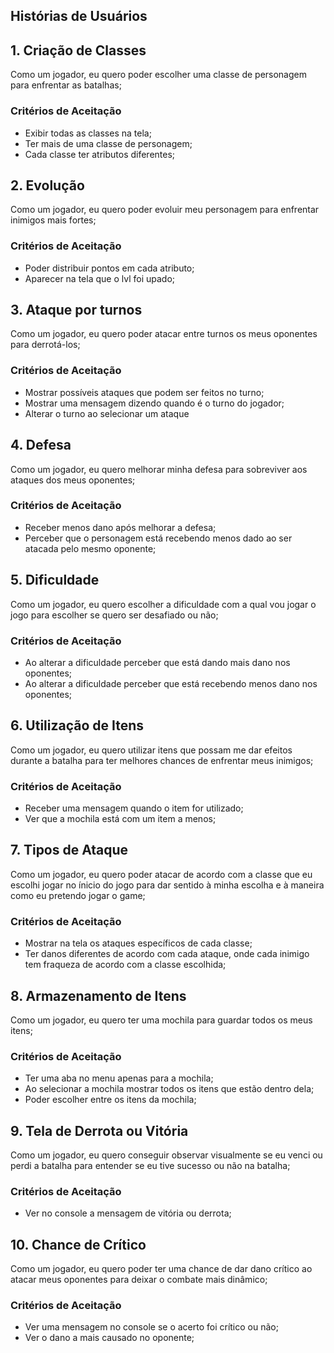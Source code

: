 ## Histórias de Usuários
    
## 1. Criação de Classes

 Como um jogador, eu quero poder escolher uma classe de personagem para enfrentar as batalhas;

### Critérios de Aceitação
- Exibir todas as classes na tela;
- Ter mais de uma classe de personagem;
- Cada classe ter atributos diferentes;

## 2. Evolução

Como um jogador, eu quero poder evoluir meu personagem para enfrentar inimigos mais fortes;

### Critérios de Aceitação
- Poder distribuir pontos em cada atributo;
- Aparecer na tela que o lvl foi upado;

## 3. Ataque por turnos

Como um jogador, eu quero poder atacar entre turnos os meus oponentes para derrotá-los;

### Critérios de Aceitação
- Mostrar possíveis ataques que podem ser feitos no turno;
- Mostrar uma mensagem dizendo quando é o turno do jogador;
- Alterar o turno ao selecionar um ataque

## 4. Defesa

Como um jogador, eu quero melhorar minha defesa para sobreviver aos ataques dos meus oponentes;

### Critérios de Aceitação

- Receber menos dano após melhorar a defesa;
- Perceber que o personagem está recebendo menos dado ao ser atacada pelo mesmo oponente;

## 5. Dificuldade

Como um jogador, eu quero escolher a dificuldade com a qual vou jogar o jogo para escolher se quero ser desafiado ou não;

### Critérios de Aceitação
- Ao alterar a dificuldade perceber que está dando mais dano nos oponentes;
- Ao alterar a dificuldade perceber que está recebendo menos dano nos oponentes;

## 6. Utilização de Itens

Como um jogador, eu quero utilizar itens que possam me dar efeitos durante a batalha para ter melhores chances de enfrentar meus inimigos;

### Critérios de Aceitação
- Receber uma mensagem quando o item for utilizado;
- Ver que a mochila está com um item a menos;

## 7. Tipos de Ataque

Como um jogador, eu quero poder atacar de acordo com a classe que eu escolhi jogar no ínicio do jogo para dar sentido à minha escolha e à maneira como eu pretendo jogar o game;

### Critérios de Aceitação
- Mostrar na tela os ataques específicos de cada classe;
- Ter danos diferentes de acordo com cada ataque, onde cada inimigo tem fraqueza de acordo com a classe escolhida;

## 8. Armazenamento de Itens

Como um jogador, eu quero ter uma mochila para guardar todos os meus itens;

### Critérios de Aceitação
- Ter uma aba no menu apenas para a mochila;
- Ao selecionar a mochila mostrar todos os itens que estão dentro dela;
- Poder escolher entre os itens da mochila;

## 9. Tela de Derrota ou Vitória
Como um jogador, eu quero conseguir observar visualmente se eu venci ou perdi a batalha para entender se eu tive sucesso ou não na batalha;

### Critérios de Aceitação
- Ver no console a mensagem de vitória ou derrota;

## 10. Chance de Crítico
Como um jogador, eu quero poder ter uma chance de dar dano crítico ao atacar meus oponentes para deixar o combate mais dinâmico;

### Critérios de Aceitação
- Ver uma mensagem no console se o acerto foi crítico ou não;
- Ver o dano a mais causado no oponente;
